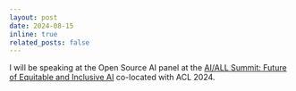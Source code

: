```yaml
---
layout: post
date: 2024-08-15
inline: true
related_posts: false
---
```


I will be speaking at the Open Source AI panel at the [AI/ALL Summit: Future of Equitable and Inclusive AI](https://lu.ma/mxcx5bia) co-located with ACL 2024.
